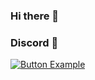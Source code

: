 ### Hi there 👋
### Discord 💯
[![Button Example]][Link]
<!----------------------------------------------------------------------------->
[Link]: # 'discordapp.com/users/346958506387308544'
<!---------------------------------[ Buttons ]--------------------------------->
[Button Example]: https://img.shields.io/badge/Discord-5865F2?style=for-the-badge&logo=discord&logoColor=white
<!--
**dhafinmuntaz/dhafinmuntaz** is a ✨ _special_ ✨ repository because its `README.md` (this file) appears on your GitHub profile.

Here are some ideas to get you started:

- 🔭 I’m currently working on ...
- 🌱 I’m currently learning ...
- 👯 I’m looking to collaborate on ...
- 🤔 I’m looking for help with ...
- 💬 Ask me about ...
- 📫 How to reach me: ...
- 😄 Pronouns: ...
- ⚡ Fun fact: ...
-->
